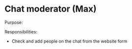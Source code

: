 # Chat moderator \(Max\)

Purpose:

Responsibilities:

* Check and add people on the chat from the website form

